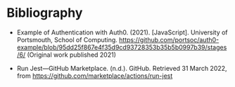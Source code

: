 # Bibliography #

- Example of Authentication with Auth0. (2021). [JavaScript]. University of Portsmouth, School of Computing. https://github.com/portsoc/auth0-example/blob/95dd25f867e4f35d9cd93728353b35b5b0997b39/stages/6/ (Original work published 2021)

- Run Jest—GitHub Marketplace. (n.d.). GitHub. Retrieved 31 March 2022, from https://github.com/marketplace/actions/run-jest
